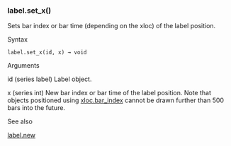 ### label.set\_x()

Sets bar index or bar time (depending on the xloc) of the label position.

Syntax

```
label.set_x(id, x) → void
```

Arguments

id (series label) Label object.

x (series int) New bar index or bar time of the label position. Note that objects positioned using [xloc.bar\_index](#const_xloc.bar_index) cannot be drawn further than 500 bars into the future.

See also

[label.new](#fun_label.new)
